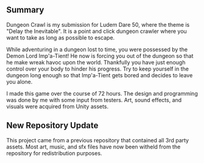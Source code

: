 <h2>Summary</h2>
Dungeon Crawl is my submission for Ludem Dare 50, where the theme is "Delay the Inevitable". 
It is a point and click dungeon crawler where you want to take as long as possible to escape.

While adventuring in a dungeon lost to time, you were possessed by the Demon Lord Imp'a-Tient! 
He now is forcing you out of the dungeon so that he make wreak havoc upon the world. 
Thankfully you have just enough control over your body to hinder his progress. 
Try to keep yourself in the dungeon long enough so that Imp'a-Tient gets bored and decides to leave you alone.

I made this game over the course of 72 hours. The design and programming was done by me with some input from testers.
Art, sound effects, and visuals were acquired from Unity assets.

<h2>New Repository Update</h2>
<p>This project came from a previous repository that contained all 3rd party assets. Most art, music, and sfx files have now been witheld from the repository for redistribution purposes.</p>